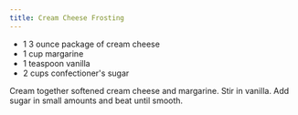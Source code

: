 ```yaml
---
title: Cream Cheese Frosting
---
```



- 1 3 ounce package of cream cheese
- 1 cup margarine
- 1 teaspoon vanilla
- 2 cups confectioner's sugar

Cream together softened cream cheese and margarine. Stir in vanilla. Add sugar in small amounts and beat until smooth.
